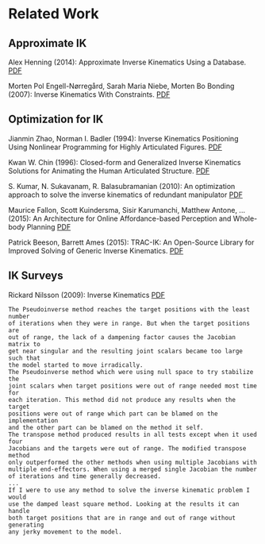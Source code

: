 # Related Work

## Approximate IK

Alex Henning (2014):
Approximate Inverse Kinematics Using a Database.
[PDF](https://www.wpi.edu/Pubs/E-project/Available/E-project-120814-181143/unrestricted/adhenning-mqp-final-20141208.pdf)

Morten Pol Engell-Nørregård, Sarah Maria Niebe, Morten Bo Bonding (2007):
Inverse Kinematics With Constraints.
[PDF](http://www.home.icandy.dk/kinematics/videos/rapport.pdf)

## Optimization for IK

Jianmin Zhao, Norman I. Badler (1994):
Inverse Kinematics Positioning Using Nonlinear Programming for Highly Articulated Figures.
[PDF](http://ai.stanford.edu/~latombe/cs99k/2000/badler.pdf)

Kwan W. Chin (1996):
Closed-form and Generalized Inverse Kinematics Solutions for Animating the Human Articulated Structure.
[PDF](http://www.uow.edu.au/~kwanwu/Honours-Thesis.pdf)

S. Kumar, N. Sukavanam, R. Balasubramanian (2010):
An optimization approach to solve the inverse kinematics of redundant manipulator
[PDF](http://www.math.ualberta.ca/ijiss/SS-Volume-6-2010/No-4-10/SS-10-04-07.pdf)

Maurice Fallon, Scott Kuindersma, Sisir Karumanchi, Matthew Antone, ... (2015):
An Architecture for Online Affordance-based Perception and Whole-body Planning
[PDF](http://groups.csail.mit.edu/robotics-center/public_papers/Fallon14.pdf)

Patrick Beeson, Barrett Ames (2015):
TRAC-IK: An Open-Source Library for Improved Solving of Generic Inverse Kinematics.
[PDF](https://personal.traclabs.com/~pbeeson/papers/Beeson-humanoids-15.pdf)

## IK Surveys

Rickard Nilsson (2009):
Inverse Kinematics
[PDF](http://epubl.ltu.se/1402-1617/2009/142/LTU-EX-09142-SE.pdf)

    The Pseudoinverse method reaches the target positions with the least number
    of iterations when they were in range. But when the target positions are
    out of range, the lack of a dampening factor causes the Jacobian matrix to
    get near singular and the resulting joint scalars became too large such that
    the model started to move irradically.
    The Pseudoinverse method which were using null space to try stabilize the
    joint scalars when target positions were out of range needed most time for
    each iteration. This method did not produce any results when the target
    positions were out of range which part can be blamed on the implementation
    and the other part can be blamed on the method it self.
    The transpose method produced results in all tests except when it used four
    Jacobians and the targets were out of range. The modified transpose method
    only outperformed the other methods when using multiple Jacobians with
    multiple end-effectors. When using a merged single Jacobian the number
    of iterations and time generally decreased.
    ...
    If I were to use any method to solve the inverse kinematic problem I would
    use the damped least square method. Looking at the results it can handle
    both target positions that are in range and out of range without generating
    any jerky movement to the model.